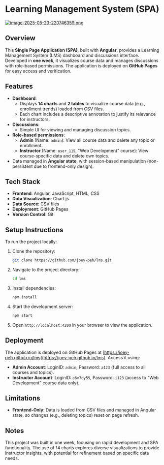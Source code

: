 # Learning Management System (SPA)
[![image-2025-05-23-220746359.png](https://i.postimg.cc/Hkz7Pn57/image-2025-05-23-220746359.png)](https://postimg.cc/18gt89v9)
## Overview
This **Single Page Application (SPA)**, built with **Angular**, provides a Learning Management System (LMS) dashboard and discussions interface. Developed in **one week**, it visualizes course data and manages discussions with role-based permissions. The application is deployed on **GitHub Pages** for easy access and verification.

## Features
- **Dashboard**:
  - Displays **14 charts** and **2 tables** to visualize course data (e.g., enrollment trends) loaded from CSV files.
  - Each chart includes a descriptive annotation to justify its relevance for instructors.
- **Discussions**:
  - Simple UI for viewing and managing discussion topics.
- **Role-based permissions**:
    - **Admin** (Name: `admin`): View all course data and delete any topic or enrollment.
    - **Instructor** (Name: `user_115`, "Web Development" course): View course-specific data and delete own topics.
- Data managed in **Angular state**, with session-based manipulation (non-persistent due to frontend-only design).

## Tech Stack
- **Frontend**: Angular, JavaScript, HTML, CSS
- **Data Visualization**: Chart.js 
- **Data Source**: CSV files
- **Deployment**: GitHub Pages
- **Version Control**: Git

## Setup Instructions
To run the project locally:
1. Clone the repository:
   ```bash
   git clone https://github.com/joey-peh/lms.git
   ```
2. Navigate to the project directory:
   ```bash
   cd lms
   ```
3. Install dependencies:
   ```bash
   npm install
   ```
4. Start the development server:
   ```bash
   npm start
   ```
5. Open `http://localhost:4200` in your browser to view the application.

## Deployment
The application is deployed on GitHub Pages at [https://joey-peh.github.io/lms](https://joey-peh.github.io/lms). Access it using:
- **Admin Account**: LoginID: `admin`, Password: `a123` (full access to all courses and topics).
- **Instructor Account**: LoginID: `o6v7dy55`, Password: `i123` (access to "Web Development" course data only).

## Limitations
- **Frontend-Only**: Data is loaded from CSV files and managed in Angular state, so changes (e.g., deleting topics) reset on page refresh.

## Notes
This project was built in one week, focusing on rapid development and SPA functionality. The use of 14 charts explores diverse visualizations to provide instructor insights, with potential for refinement based on specific data needs.
